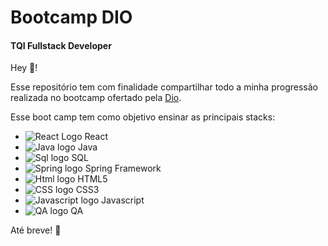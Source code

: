 # Bootcamp DIO

#### TQI Fullstack Developer

Hey :wave:!

Esse repositório tem com finalidade compartilhar todo a minha progressão realizada no bootcamp ofertado pela [Dio](https://web.dio.me/track/tqi-fullstack-developer).

Esse boot camp tem como objetivo ensinar as principais stacks:

* ![React Logo](https://img.icons8.com/small/2x/react.png) React
* ![Java logo](https://img.icons8.com/small/2x/hot-springs.png) Java
* ![Sql logo](https://img.icons8.com/small/2x/data-configuration.png) SQL
* ![Spring logo](https://img.icons8.com/small/2x/spring.png) Spring Framework
* ![Html logo](https://img.icons8.com/small/2x/html.png) HTML5
* ![CSS logo](https://img.icons8.com/small/2x/css.png) CSS3
* ![Javascript logo](https://img.icons8.com/small/2x/js.png) Javascript
* ![QA logo](https://img.icons8.com/small/2x/warranty-card.png) QA



Até breve! :wave: